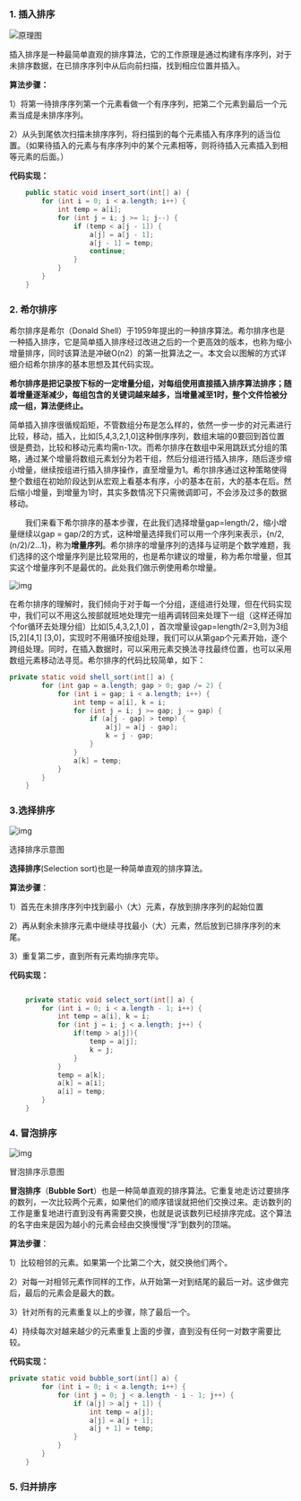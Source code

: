 ### 1. 插入排序

![原理图](../imgs/insert-sort.gif)

插入排序是一种最简单直观的排序算法，它的工作原理是通过构建有序序列，对于未排序数据，在已排序序列中从后向前扫描，找到相应位置并插入。

**算法步骤：**

1）将第一待排序序列第一个元素看做一个有序序列，把第二个元素到最后一个元素当成是未排序序列。

2）从头到尾依次扫描未排序序列，将扫描到的每个元素插入有序序列的适当位置。（如果待插入的元素与有序序列中的某个元素相等，则将待插入元素插入到相等元素的后面。）

**代码实现：** 

```java
    public static void insert_sort(int[] a) {
        for (int i = 0; i < a.length; i++) {
            int temp = a[i];
            for (int j = i; j >= 1; j--) {
                if (temp < a[j - 1]) {
                    a[j] = a[j - 1];
                    a[j - 1] = temp;
                    continue;
                }
            }
        }
    }
```

### 2. 希尔排序

希尔排序是希尔（Donald Shell）于1959年提出的一种排序算法。希尔排序也是一种插入排序，它是简单插入排序经过改进之后的一个更高效的版本，也称为缩小增量排序，同时该算法是冲破O(n2）的第一批算法之一。本文会以图解的方式详细介绍希尔排序的基本思想及其代码实现。 

**希尔排序是把记录按下标的一定增量分组，对每组使用直接插入排序算法排序；随着增量逐渐减少，每组包含的关键词越来越多，当增量减至1时，整个文件恰被分成一组，算法便终止。** 

简单插入排序很循规蹈矩，不管数组分布是怎么样的，依然一步一步的对元素进行比较，移动，插入，比如[5,4,3,2,1,0]这种倒序序列，数组末端的0要回到首位置很是费劲，比较和移动元素均需n-1次。而希尔排序在数组中采用跳跃式分组的策略，通过某个增量将数组元素划分为若干组，然后分组进行插入排序，随后逐步缩小增量，继续按组进行插入排序操作，直至增量为1。希尔排序通过这种策略使得整个数组在初始阶段达到从宏观上看基本有序，小的基本在前，大的基本在后。然后缩小增量，到增量为1时，其实多数情况下只需微调即可，不会涉及过多的数据移动。

　　我们来看下希尔排序的基本步骤，在此我们选择增量gap=length/2，缩小增量继续以gap = gap/2的方式，这种增量选择我们可以用一个序列来表示，{n/2,(n/2)/2...1}，称为**增量序列**。希尔排序的增量序列的选择与证明是个数学难题，我们选择的这个增量序列是比较常用的，也是希尔建议的增量，称为希尔增量，但其实这个增量序列不是最优的。此处我们做示例使用希尔增量。

![img](../imgs/11.png)

在希尔排序的理解时，我们倾向于对于每一个分组，逐组进行处理，但在代码实现中，我们可以不用这么按部就班地处理完一组再调转回来处理下一组（这样还得加个for循环去处理分组）比如[5,4,3,2,1,0] ，首次增量设gap=length/2=3,则为3组[5,2][4,1] [3,0]，实现时不用循环按组处理，我们可以从第gap个元素开始，逐个跨组处理。同时，在插入数据时，可以采用元素交换法寻找最终位置，也可以采用数组元素移动法寻觅。希尔排序的代码比较简单，如下： 

```java
private static void shell_sort(int[] a) {
        for (int gap = a.length; gap > 0; gap /= 2) {
            for (int i = gap; i < a.length; i++) {
                int temp = a[i], k = i;
                for (int j = i; j >= gap; j -= gap) {
                    if (a[j - gap] > temp) {
                        a[j] = a[j - gap];
                        k = j - gap;
                    }
                }
                a[k] = temp;
            }
        }
    }
```

### 3.选择排序

![img](../imgs/selection_sort_animation.gif)

选择排序示意图

**选择排序**(Selection sort)也是一种简单直观的排序算法。

**算法步骤**：

1）首先在未排序序列中找到最小（大）元素，存放到排序序列的起始位置

2）再从剩余未排序元素中继续寻找最小（大）元素，然后放到已排序序列的末尾。

3）重复第二步，直到所有元素均排序完毕。

 **代码实现：**

```java

    private static void select_sort(int[] a) {
        for (int i = 0; i < a.length - 1; i++) {
            int temp = a[i], k = i;
            for (int j = i; j < a.length; j++) {
                if(temp > a[j]){
                    temp = a[j];
                    k = j;
                }
            }
            temp = a[k];
            a[k] = a[i];
            a[i] = temp;
        }
    }
```

### 4. 冒泡排序

![img](../imgs/bubble_sort_animation.gif)

冒泡排序示意图

 **冒泡排序**（**Bubble Sort**）也是一种简单直观的排序算法。它重复地走访过要排序的数列，一次比较两个元素，如果他们的顺序错误就把他们交换过来。走访数列的工作是重复地进行直到没有再需要交换，也就是说该数列已经排序完成。这个算法的名字由来是因为越小的元素会经由交换慢慢“浮”到数列的顶端。

**算法步骤**：

1）比较相邻的元素。如果第一个比第二个大，就交换他们两个。

2）对每一对相邻元素作同样的工作，从开始第一对到结尾的最后一对。这步做完后，最后的元素会是最大的数。

3）针对所有的元素重复以上的步骤，除了最后一个。

4）持续每次对越来越少的元素重复上面的步骤，直到没有任何一对数字需要比较。

 **代码实现：**

```java
private static void bubble_sort(int[] a) {
        for (int i = 0; i < a.length; i++) {
            for (int j = 0; j < a.length - i - 1; j++) {
                if (a[j] > a[j + 1]) {
                    int temp = a[j];
                    a[j] = a[j + 1];
                    a[j + 1] = temp;
                }
            }
        }
    }
```

### 5. 归并排序



